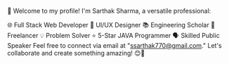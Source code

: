 👋 Welcome to my profile! I'm Sarthak Sharma, a versatile professional:

🌐 Full Stack Web Developer 
🎨 UI/UX Designer 
📚 Engineering Scholar
💼 Freelancer
💡 Problem Solver
⭐ 5-Star JAVA Programmer
🗣️ Skilled Public Speaker
Feel free to connect via email at "ssarthak770@gmail.com." Let's collaborate and create something amazing! 😊🚀
